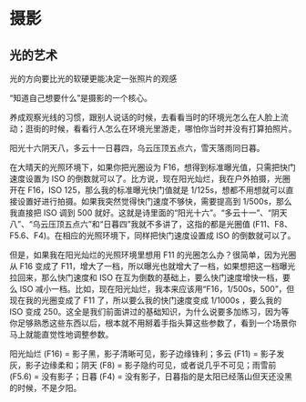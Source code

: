 # 摄影

## 光的艺术

光的方向要比光的软硬更能决定一张照片的观感

“知道自己想要什么”是摄影的一个核心。

养成观察光线的习惯，跟别人说话的时候，去看看当时的环境光怎么在人脸上流动；逛街的时候，看看行人怎么在环境光里游走，哪怕你当时并没有打算拍照片。

阳光十六阴天八，多云十一日暮四，乌云压顶五点六，雪天落雨同日暮。

在大晴天的光照环境下，如果你把光圈设为 F16，想得到标准曝光值，只需把快门速度设置为 ISO 的倒数就可以了。比方说，现在阳光灿烂，我在户外拍摄，光圈开在 F16，ISO 125，那么我的标准曝光快门值就是 1/125s，想都不用想就可以直接设置好进行拍摄。如果我突然觉得快门速度不够快，需要提高到 1/500s，那么我直接把 ISO 调到 500 就好。这就是诗里面的“阳光十六”。“多云十一”、“阴天八”、“乌云压顶五点六”和“日暮四”我就不多讲了，这指的都是光圈值 (F11、F8、F5.6、F4)。在相应的光照环境下，同样把快门速度设置成 ISO 的倒数就可以了。

但是，如果我在阳光灿烂的光照环境里想用 F11 的光圈怎么办？很简单，因为光圈从 F16 变成了 F11，增大了一档，所以曝光也就增大了一档，如果想把这一档曝光拉回来，那么快门速度和 ISO 在互为倒数的基础上，要么快门速度增快一档，要么 ISO 减小一档。比如，现在阳光灿烂，我本来应该用“F16，1/500s，500”，但现在我的光圈变成了 F11 了，所以要么我的快门速度变成 1/1000s ，要么我的 ISO 变成 250。这全是我们前面讲过的基础知识，为什么说要多加练习，因为等你足够熟悉这些东西以后，根本就不用掰着手指头算这些参数了，看到一个场景你马上就能直觉性地调整参数。

阳光灿烂 (F16) = 影子黑，影子清晰可见，影子边缘锋利；多云 (F11) = 影子发灰，影子边缘柔和；阴天 (F8) = 影子隐约可见，或者说几乎不可见；雨雪前 (F5.6) = 没有影子；日暮 (F4) = 没有影子，日暮指的是太阳已经落山但天还没黑的时候，不是夕阳。